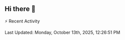 ## Hi there 👋

⚡ Recent Activity
<!--RECENT_ACTIVITY:start-->
<!--RECENT_ACTIVITY:end-->
<!--RECENT_ACTIVITY:last_update-->
Last Updated: Monday, October 13th, 2025, 12:26:51 PM
<!--RECENT_ACTIVITY:last_update_end-->
